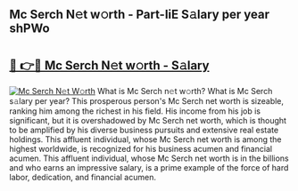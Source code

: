 ## Mc Serch N𝚎t w𝚘rth - Part-IiE S𝚊lary per year shPWo

# <h2><a href="http://gc1hk2.nevu.top/?p=Mc+Serch">🔗 👉🔴 Mc Serch N𝚎t w𝚘rth - S𝚊lary</a></h2>

[![Mc Serch N𝚎t W𝚘rth](https://i.imgur.com/Oavwk0R.jpeg)](http://gc1hk2.nevu.top/?p=Mc+Serch)
What is Mc Serch n𝚎t w𝚘rth? What is Mc Serch s𝚊lary per year?
This prosperous person's Mc Serch net worth is sizeable, ranking him among the richest in his field. His income from his job is significant, but it is overshadowed by Mc Serch net worth, which is thought to be amplified by his diverse business pursuits and extensive real estate holdings. This affluent individual, whose Mc Serch net worth is among the highest worldwide, is recognized for his business acumen and financial acumen. This affluent individual, whose Mc Serch net worth is in the billions and who earns an impressive salary, is a prime example of the force of hard labor, dedication, and financial acumen.
